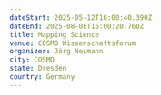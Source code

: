 ```yaml
---
dateStart: 2025-05-12T16:00:40.390Z
dateEnd: 2025-08-08T16:00:20.760Z
title: Mapping Science
venue: COSMO Wissenschaftsforum
organizer: Jörg Neumann
city: COSMO
state: Dresden
country: Germany
---
```


